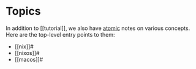 
# Topics

In addition to [[tutorial]], we also have [atomic](https://neuron.zettel.page/atomic) notes on various concepts. Here are the top-level entry points to them:

- [[nix]]#
- [[nixos]]#
- [[macos]]#

